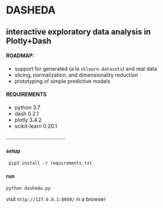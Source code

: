 # DASHEDA

## interactive exploratory data analysis in Plotly+Dash

#### ROADMAP:
- support for generated (a la `sklearn.datasets`) and real data
- slicing, normalization, and dimensionality reduction
- prototyping of simple predictive models

#### REQUIREMENTS
- python 3.7
- dash 0.2.1
- plotly 3.4.2
- scikit-learn 0.20.1

........................................

#### setup
` pip3 install -r requirements.txt`

#### run
`python dasheda.py`

visit `http://127.0.0.1:8050/` in a browser
